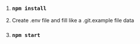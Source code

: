 
1. ### `npm install`

2. Create .env file and fill like a .git.example file data

3. ### `npm start`

